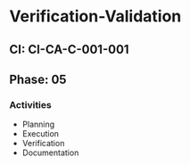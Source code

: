 # Verification-Validation

## CI: CI-CA-C-001-001
## Phase: 05

### Activities
- Planning
- Execution
- Verification
- Documentation
